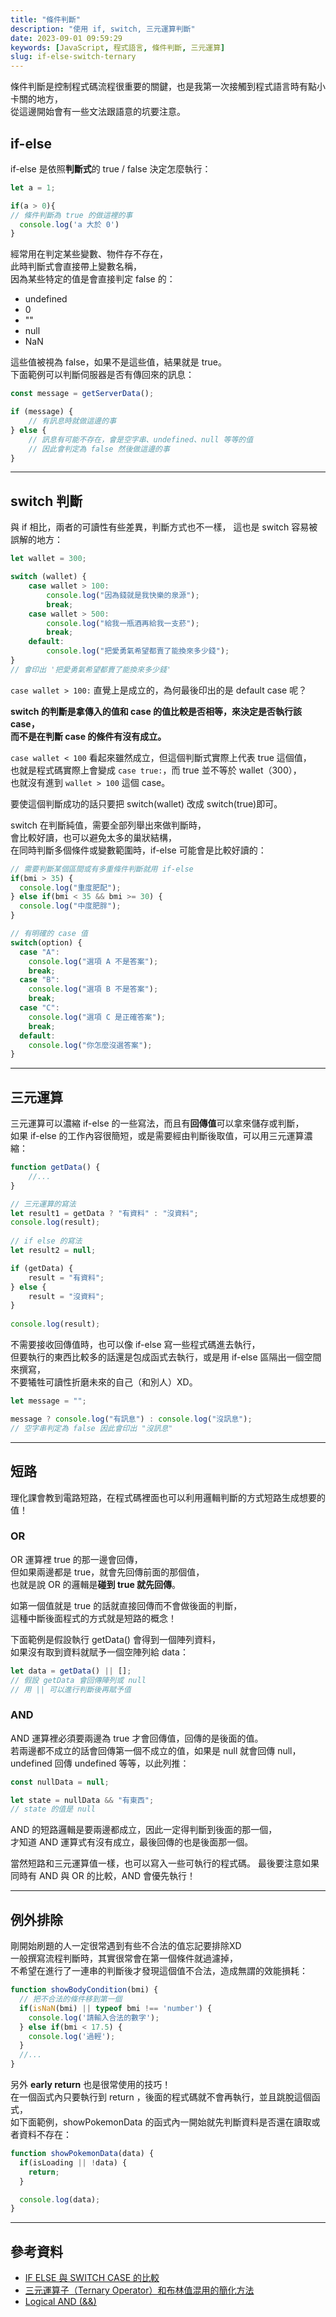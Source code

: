 ```yaml
---
title: "條件判斷"
description: "使用 if, switch, 三元運算判斷"
date: 2023-09-01 09:59:29
keywords: [JavaScript, 程式語言, 條件判斷, 三元運算]
slug: if-else-switch-ternary
---
```


條件判斷是控制程式碼流程很重要的關鍵，也是我第一次接觸到程式語言時有點小卡關的地方，  
從這邊開始會有一些文法跟語意的坑要注意。

## if-else

if-else 是依照**判斷式**的 true / false 決定怎麼執行：

```js
let a = 1;

if(a > 0){
// 條件判斷為 true 的做這裡的事
  console.log('a 大於 0')
}
```

經常用在判定某些變數、物件存不存在，  
此時判斷式會直接帶上變數名稱，  
因為某些特定的值是會直接判定 false 的：

- undefined
- 0
- ""
- null
- NaN

這些值被視為 false，如果不是這些值，結果就是 true。  
下面範例可以判斷伺服器是否有傳回來的訊息：

```js
const message = getServerData();

if (message) {
	// 有訊息時就做這邊的事
} else {
	// 訊息有可能不存在，會是空字串、undefined、null 等等的值
	// 因此會判定為 false 然後做這邊的事
}
```
---
## switch 判斷

與 if 相比，兩者的可讀性有些差異，判斷方式也不一樣，
這也是 switch 容易被誤解的地方：

```js
let wallet = 300;

switch (wallet) {
	case wallet > 100:
		console.log("因為錢就是我快樂的泉源");
		break;
	case wallet > 500:
		console.log("給我一瓶酒再給我一支菸");
		break;
	default:
		console.log("把愛勇氣希望都賣了能換來多少錢");
}
// 會印出 '把愛勇氣希望都賣了能換來多少錢'
```

`case wallet > 100:` 直覺上是成立的，為何最後印出的是 default case 呢？  

**switch 的判斷是拿傳入的值和 case 的值比較是否相等，來決定是否執行該 case，  
而不是在判斷 case 的條件有沒有成立。**

`case wallet < 100` 看起來雖然成立，但這個判斷式實際上代表 true 這個值，  
也就是程式碼實際上會變成 `case true:`，而 true 並不等於  wallet（300），  
也就沒有進到 `wallet > 100` 這個 case。  

要使這個判斷成功的話只要把 switch(wallet) 改成 switch(true)即可。  

switch 在判斷純值，需要全部列舉出來做判斷時，  
會比較好讀，也可以避免太多的巢狀結構，  
在同時判斷多個條件或變數範圍時，if-else 可能會是比較好讀的：

```js
// 需要判斷某個區間或有多重條件判斷就用 if-else
if(bmi > 35) {
  console.log("重度肥配");
} else if(bmi < 35 && bmi >= 30) {
  console.log("中度肥胖");
}

// 有明確的 case 值
switch(option) {
  case "A":
	console.log("選項 A 不是答案");		
	break;
  case "B":
	console.log("選項 B 不是答案");
	break;
  case "C":
	console.log("選項 C 是正確答案");
	break;
  default:
	console.log("你怎麼沒選答案");
}
```
---
## 三元運算
  
三元運算可以濃縮 if-else 的一些寫法，而且有**回傳值**可以拿來儲存或判斷，  
如果 if-else 的工作內容很簡短，或是需要經由判斷後取值，可以用三元運算濃縮：

```js
function getData() {
	//...
}

// 三元運算的寫法
let result1 = getData ? "有資料" : "沒資料";
console.log(result);
  
// if else 的寫法
let result2 = null;

if (getData) {
	result = "有資料";
} else {
	result = "沒資料";
}
  
console.log(result);
```

不需要接收回傳值時，也可以像 if-else 寫一些程式碼進去執行，  
但要執行的東西比較多的話還是包成函式去執行，或是用 if-else 區隔出一個空間來撰寫，  
不要犧牲可讀性折磨未來的自己（和別人）XD。

```js
let message = "";

message ? console.log("有訊息") : console.log("沒訊息");
// 空字串判定為 false 因此會印出 "沒訊息"
```
---
## 短路

理化課會教到電路短路，在程式碼裡面也可以利用邏輯判斷的方式短路生成想要的值！  

### OR

OR 運算裡 true 的那一邊會回傳，  
但如果兩邊都是 true，就會先回傳前面的那個值，  
也就是說 OR 的邏輯是**碰到 true 就先回傳**。

如第一個值就是 true 的話就直接回傳而不會做後面的判斷，  
這種中斷後面程式的方式就是短路的概念！  

下面範例是假設執行 getData() 會得到一個陣列資料，  
如果沒有取到資料就賦予一個空陣列給 data：

```js
let data = getData() || [];
// 假設 getData 會回傳陣列或 null
// 用 || 可以進行判斷後再賦予值
```

### AND

AND 運算裡必須要兩邊為 true 才會回傳值，回傳的是後面的值。  
若兩邊都不成立的話會回傳第一個不成立的值，如果是 null 就會回傳 null，  
undefined 回傳 undefined 等等，以此列推：

```js
const nullData = null;

let state = nullData && "有東西";
// state 的值是 null
```

AND 的短路邏輯是要兩邊都成立，因此一定得判斷到後面的那一個，  
才知道 AND 運算式有沒有成立，最後回傳的也是後面那一個。  

當然短路和三元運算值一樣，也可以寫入一些可執行的程式碼。
最後要注意如果同時有 AND 與 OR 的比較，AND 會優先執行！

---
## 例外排除

剛開始刷題的人一定很常遇到有些不合法的值忘記要排除XD  
一般撰寫流程判斷時，其實很常會在第一個條件就過濾掉，  
不希望在進行了一連串的判斷後才發現這個值不合法，造成無謂的效能損耗：

```js
function showBodyCondition(bmi) {
  // 把不合法的條件移到第一個
  if(isNaN(bmi) || typeof bmi !== 'number') {
    console.log('請輸入合法的數字');
  } else if(bmi < 17.5) {
    console.log('過輕');
  }
  //...
}
```

另外 **early return** 也是很常使用的技巧！  
在一個函式內只要執行到 return ，後面的程式碼就不會再執行，並且跳脫這個函式，  
如下面範例，showPokemonData 的函式內一開始就先判斷資料是否還在讀取或者資料不存在：

```js
function showPokemonData(data) {
  if(isLoading || !data) {
    return;
  }

  console.log(data);
}
```

---
## 參考資料

- [IF ELSE 與 SWITCH CASE 的比較](https://jameshsu0407.github.io/blog/20211023_if-else_switch-case/)
- [三元運算子（Ternary Operator）和布林值混用的簡化方法](https://medium.com/@yuhsienyeh/%E4%B8%89%E5%85%83%E9%81%8B%E7%AE%97%E5%AD%90-ternary-operator-%E5%92%8C%E5%B8%83%E6%9E%97%E5%80%BC%E6%B7%B7%E7%94%A8%E7%9A%84%E7%B0%A1%E5%8C%96%E6%96%B9%E6%B3%95-6bb70375fd65)
- [Logical AND (&&)](https://developer.mozilla.org/en-US/docs/Web/JavaScript/Reference/Operators/Logical_AND)